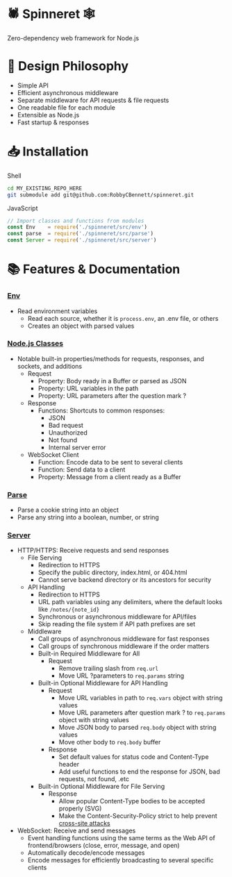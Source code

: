 # 🕷 Spinneret 🕸
Zero-dependency web framework for Node.js

# 🧠 Design Philosophy

* Simple API
* Efficient asynchronous middleware
* Separate middleware for API requests & file requests
* One readable file for each module
* Extensible as Node.js
* Fast startup & responses

# 📥 Installation
Shell
```sh
cd MY_EXISTING_REPO_HERE
git submodule add git@github.com:RobbyCBennett/spinneret.git
```

JavaScript
```js
// Import classes and functions from modules
const Env    = require('./spinneret/src/env')
const parse  = require('./spinneret/src/parse')
const Server = require('./spinneret/src/server')
```

# 📚 Features & Documentation

### [Env](doc/env.md)
* Read environment variables
	* Read each source, whether it is `process.env`, an .env file, or others
	* Creates an object with parsed values

### [Node.js Classes](doc/node.md)
* Notable built-in properties/methods for requests, responses, and sockets, and additions
	* Request
		* Property: Body ready in a Buffer or parsed as JSON
		* Property: URL variables in the path
		* Property: URL parameters after the question mark ?
	* Response
		* Functions: Shortcuts to common responses:
			* JSON
			* Bad request
			* Unauthorized
			* Not found
			* Internal server error
	* WebSocket Client
		* Function: Encode data to be sent to several clients
		* Function: Send data to a client
		* Property: Message from a client ready as a Buffer

### [Parse](doc/parse.md)
* Parse a cookie string into an object
* Parse any string into a boolean, number, or string

### [Server](doc/server.md)
* HTTP/HTTPS: Receive requests and send responses
	* File Serving
		* Redirection to HTTPS
		* Specify the public directory, index.html, or 404.html
		* Cannot serve backend directory or its ancestors for security
	* API Handling
		* Redirection to HTTPS
		* URL path variables using any delimiters, where the default looks like `/notes/{note_id}`
		* Synchronous or asynchronous middleware for API/files
		* Skip reading the file system if API path prefixes are set
	* Middleware
		* Call groups of asynchronous middleware for fast responses
		* Call groups of synchronous middleware if the order matters
		* Built-in Required Middleware for All
			* Request
				* Remove trailing slash from `req.url`
				* Move URL ?parameters to `req.params` string
		* Built-in Optional Middleware for API Handling
			* Request
				* Move URL variables in path to `req.vars` object with string values
				* Move URL parameters after question mark ? to `req.params` object with string values
				* Move JSON body to parsed `req.body` object with string values
				* Move other body to `req.body` buffer
			* Response
				* Set default values for status code and Content-Type header
				* Add useful functions to end the response for JSON, bad requests, not found, .etc
		* Built-in Optional Middleware for File Serving
			* Response
				* Allow popular Content-Type bodies to be accepted properly (SVG)
				* Make the Content-Security-Policy strict to help prevent [cross-site attacks](doc/server.md#middleware-functions-provided-for-file-handling)
* WebSocket: Receive and send messages
	* Event handling functions using the same terms as the Web API of frontend/browsers (close, error, message, and open)
	* Automatically decode/encode messages
	* Encode messages for efficiently broadcasting to several specific clients
